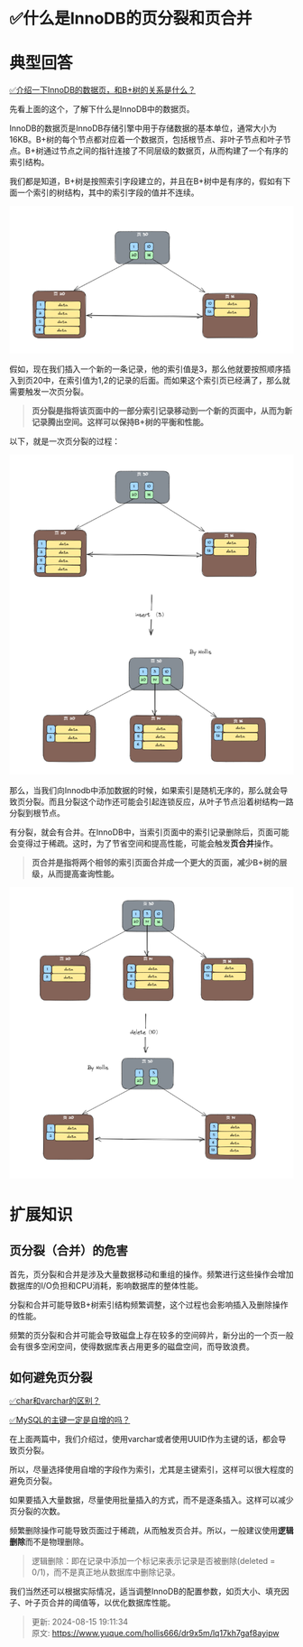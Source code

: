 # ✅什么是InnoDB的页分裂和页合并

# 典型回答


[✅介绍一下InnoDB的数据页，和B+树的关系是什么？](https://www.yuque.com/hollis666/dr9x5m/vebvlntlc6rnvuu0)



先看上面的这个，了解下什么是InnoDB中的数据页。



InnoDB的数据页是InnoDB存储引擎中用于存储数据的基本单位，通常大小为16KB。B+树的每个节点都对应着一个数据页，包括根节点、非叶子节点和叶子节点。B+树通过节点之间的指针连接了不同层级的数据页，从而构建了一个有序的索引结构。



我们都是知道，B+树是按照索引字段建立的，并且在B+树中是有序的，假如有下面一个索引的树结构，其中的索引字段的值并不连续。

![1691209336653-cd371e3f-4a0f-4a2f-9cfc-17bc7c056a14.png](./img/5DiHVjQ9HXd97F_Q/1691209336653-cd371e3f-4a0f-4a2f-9cfc-17bc7c056a14-040255.png)



假如，现在我们插入一个新的一条记录，他的索引值是3，那么他就要按照顺序插入到页20中，在索引值为1,2的记录的后面。而如果这个索引页已经满了，那么就需要触发一次页分裂。



> **页分裂是指将该页面中的一部分索引记录移动到一个新的页面中，从而为新记录腾出空间。这样可以保持B+树的平衡和性能。**
>



以下，就是一次页分裂的过程：



![1691209974023-b59ee310-e039-4d1b-990f-882c08c4bf22.png](./img/5DiHVjQ9HXd97F_Q/1691209974023-b59ee310-e039-4d1b-990f-882c08c4bf22-890358.png)



那么，当我们向Innodb中添加数据的时候，如果索引是随机无序的，那么就会导致页分裂。而且分裂这个动作还可能会引起连锁反应，从叶子节点沿着树结构一路分裂到根节点。



有分裂，就会有合并。在InnoDB中，当索引页面中的索引记录删除后，页面可能会变得过于稀疏。这时，为了节省空间和提高性能，可能会触发**页合并**操作。



> **页合并是指将两个相邻的索引页面合并成一个更大的页面，减少B+树的层级，从而提高查询性能。**
>



![1691209988733-7632185f-cb6c-4587-b1e8-0299cf85611c.png](./img/5DiHVjQ9HXd97F_Q/1691209988733-7632185f-cb6c-4587-b1e8-0299cf85611c-642608.png)



# 扩展知识


## 页分裂（合并）的危害


首先，页分裂和合并是涉及大量数据移动和重组的操作。频繁进行这些操作会增加数据库的I/O负担和CPU消耗，影响数据库的整体性能。



分裂和合并可能导致B+树索引结构频繁调整，这个过程也会影响插入及删除操作的性能。



频繁的页分裂和合并可能会导致磁盘上存在较多的空间碎片，新分出的一个页一般会有很多空闲空间，使得数据库表占用更多的磁盘空间，而导致浪费。



## 如何避免页分裂


[✅char和varchar的区别？](https://www.yuque.com/hollis666/dr9x5m/xodf4gdc6i9goyt6)



[✅MySQL的主键一定是自增的吗？](https://www.yuque.com/hollis666/dr9x5m/glycgnryk8953c24)



在上面两篇中，我们介绍过，使用varchar或者使用UUID作为主键的话，都会导致页分裂。



所以，尽量选择使用自增的字段作为索引，尤其是主键索引，这样可以很大程度的避免页分裂。



如果要插入大量数据，尽量使用批量插入的方式，而不是逐条插入。这样可以减少页分裂的次数。



频繁删除操作可能导致页面过于稀疏，从而触发页合并。所以，一般建议使用**逻辑删除**而不是物理删除。



> 逻辑删除：即在记录中添加一个标记来表示记录是否被删除(deleted  = 0/1)，而不是真正地从数据库中删除记录。
>



我们当然还可以根据实际情况，适当调整InnoDB的配置参数，如页大小、填充因子、叶子页合并的阈值等，以优化数据库性能。







> 更新: 2024-08-15 19:11:34  
> 原文: <https://www.yuque.com/hollis666/dr9x5m/lq17kh7gaf8ayipw>